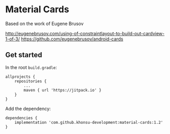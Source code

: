 # Material Cards

Based on the work of Eugene Brusov

http://eugenebrusov.com/using-of-constraintlayout-to-build-out-cardview-1-of-3/
https://github.com/eugenebrusov/android-cards

## Get started

In the root `build.gradle`:
```
allprojects {
    repositories {
        ...
        maven { url 'https://jitpack.io' }
    }
}
```

Add the dependency:
```
dependencies {
    implementation 'com.github.khonsu-development:material-cards:1.2'
}
```
